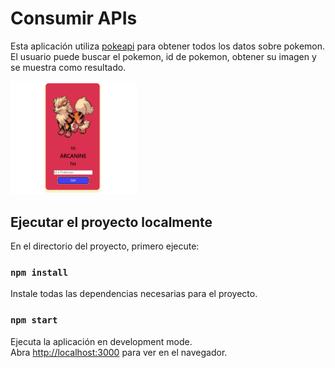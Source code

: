 # Consumir APIs

Esta aplicación utiliza [pokeapi](https://pokeapi.co/) para obtener todos los datos sobre pokemon.<br/>
El usuario puede buscar el pokemon, id de pokemon, obtener su imagen y se muestra como resultado.

<img src="poke-dex.png" width="40%">

## Ejecutar el proyecto localmente

En el directorio del proyecto, primero ejecute:

### `npm install`

Instale todas las dependencias necesarias para el proyecto.

### `npm start`

Ejecuta la aplicación en development mode.\
Abra [http://localhost:3000](http://localhost:3000) para ver en el navegador.
